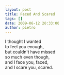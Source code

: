 ```yaml
---
layout: post
title: Faced And Scared
tags: []
date: 2009-06-12 20:33:00
author: pietro
---
```

I thought I wanted<br/>to feel you enough,<br/>but couldn't have missed<br/>so much even though,<br/>and I face you, faced,<br/>and I scare you, scared.
